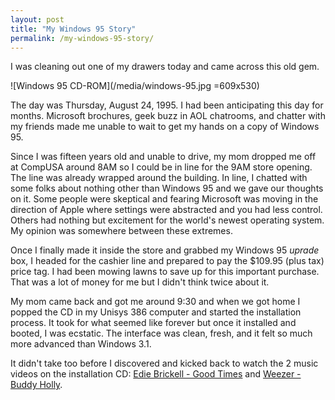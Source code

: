```yaml
---
layout: post
title: "My Windows 95 Story"
permalink: /my-windows-95-story/
---
```

I was cleaning out one of my drawers today and came across this old gem.

![Windows 95 CD-ROM](/media/windows-95.jpg =609x530)

The day was Thursday, August 24, 1995.  I had been anticipating this day for months.  Microsoft brochures, geek buzz in AOL chatrooms, and chatter with my friends made me unable to wait to get my hands on a copy of Windows 95.

Since I was fifteen years old and unable to drive, my mom dropped me off at CompUSA around 8AM so I could be in line for the 9AM store opening.
The line was already wrapped around the building.  In line, I chatted with some folks about nothing other than Windows 95 and we gave our thoughts on it.  Some people
were skeptical and fearing Microsoft was moving in the direction of Apple where settings were abstracted and you had less control.  Others had nothing but excitement
for the world's newest operating system.  My opinion was somewhere between these extremes.

Once I finally made it inside the store and grabbed my Windows 95 _uprade_ box, I headed for the cashier line and prepared to pay the $109.95 (plus tax) price tag.  I
had been mowing lawns to save up for this important purchase.  That was a lot of money for me but I didn't think twice about it.

My mom came back and got me around 9:30 and when we got home I popped the CD in my Unisys 386 computer and started the installation process.  It took for what seemed
like forever but once it installed and booted, I was ecstatic.  The interface was clean, fresh, and it felt so much more advanced than Windows 3.1.

It didn't take too before I discovered and kicked back to watch the 2 music videos on the installation CD: [Edie Brickell - Good Times](https://www.youtube.com/watch?v=iqL1BLzn3qc) and [Weezer - Buddy Holly](https://www.youtube.com/watch?v=ApN2eLI4d-4).



